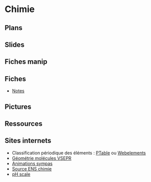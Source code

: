 <h1> Chimie </h1>

<h2> Plans </h2>

<h2> Slides </h2>

<h2> Fiches manip </h2>

<h2> Fiches </h2>

- [Notes](notes.docx)

<h2> Pictures </h2>

<h2> Ressources </h2>

<h2> Sites internets </h2>

- Classification périodique des éléments : [PTable](https://ptable.com/) ou [Webelements](https://www.webelements.com/)
- [Géométrie molécules VSEPR](https://phet.colorado.edu/sims/html/molecule-shapes/latest/molecule-shapes_fr.html)
- [Animations sympas](http://www.ostralo.net/3_animations/animations_chim.htm)
- [Source ENS chimie](http://culturesciences.chimie.ens.fr/)
- [pH scale](https://www.compoundchem.com/2015/07/09/ph-scale/)
